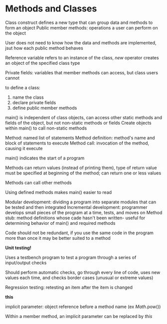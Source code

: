 # Methods and Classes

Class construct defines a new type that can group data and methods to form an object
Public member methods: operations a user can perform on the object

User does not need to know how the data and methods are implemented, jsut how each public method behaves

Reference variable refers to an instance of the class, *new* operator creates an object of the specified class type

Private fields: variables that member methods can access, but class users cannot

to define a class:
1. name the class
2. declare private fields
3. define public member methods

main() is independent of class objects, can access other static methods and fields of the object, but not non-static methods or fields
Create objects within main() to call non-static methods

Method: named list of statements
Method definition: method's name and block of statements to execute
Method call: invocation of the method, causing it execute

main() indicates the start of a program

Methods can return values (instead of printing them), type of return value must be specified at beginning of the method; can return one or less values

Methods can call other methods

Using defined methods makes main() easier to read

Modular development: dividing a program into separate modules that can be tested and then integrated
Incremental development: programmer develops small pieces of the program at a time, tests, and moves on
Method stub: method definitions whose cade hasn't been written- useful for determining behavior of main() and required methods

Code should not be redundant, if you use the same code in the program more than once it may be better suited to a method

**Unit testing!**

Uses a testbench program to test a program through a series of input/output checks

Should perform automatic checks, go through every line of code, uses new values each time, and checks border cases (unusual or extreme values)

Regression testing: retesting an item after the item is changed

**this**

implicit parameter: object reference before a method name (ex *Math*.pow())

Within a member method, an implicit parameter can be replaced by *this*

